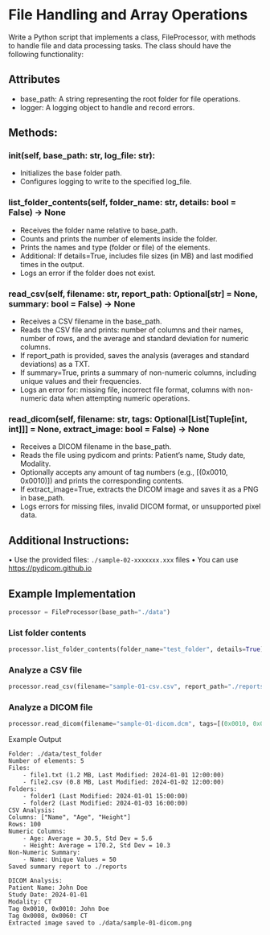 # File Handling and Array Operations

Write a Python script that implements a class, FileProcessor, with methods to handle file and data processing tasks. The class should have the following functionality:

## Attributes
- base_path: A string representing the root folder for file operations.
- logger: A logging object to handle and record errors.

## Methods:

### __init__(self, base_path: str, log_file: str):
- Initializes the base folder path.
- Configures logging to write to the specified log_file.

### list_folder_contents(self, folder_name: str, details: bool = False) -> None
- Receives the folder name relative to base_path.
- Counts and prints the number of elements inside the folder.
- Prints the names and type (folder or file) of the elements.
- Additional: If details=True, includes file sizes (in MB) and last modified times in the
output.
- Logs an error if the folder does not exist.

### read_csv(self, filename: str, report_path: Optional[str] = None, summary: bool = False) -> None

- Receives a CSV filename in the base_path.
- Reads the CSV file and prints: number of columns and their names, number of rows,
and the average and standard deviation for numeric columns.
- If report_path is provided, saves the analysis (averages and standard deviations) as
a TXT.
- If summary=True, prints a summary of non-numeric columns, including unique
values and their frequencies.
- Logs an error for: missing file, incorrect file format, columns with non-numeric data
when attempting numeric operations.

### read_dicom(self, filename: str, tags: Optional[List[Tuple[int, int]]] = None, extract_image: bool = False) -> None
- Receives a DICOM filename in the base_path.
- Reads the file using pydicom and prints: Patient’s name, Study date, Modality.
- Optionally accepts any amount of tag numbers (e.g., [(0x0010, 0x0010)]) and prints
the corresponding contents.
- If extract_image=True, extracts the DICOM image and saves it as a PNG in
base_path.
- Logs errors for missing files, invalid DICOM format, or unsupported pixel data.

## Additional Instructions:
• Use the provided files: `./sample-02-xxxxxxx.xxx` files
• You can use https://pydicom.github.io

## Example Implementation
```py
processor = FileProcessor(base_path="./data")
```

### List folder contents
```py
processor.list_folder_contents(folder_name="test_folder", details=True)
```

### Analyze a CSV file
```py
processor.read_csv(filename="sample-01-csv.csv", report_path="./reports", summary=True)
```

### Analyze a DICOM file
```py
processor.read_dicom(filename="sample-01-dicom.dcm", tags=[(0x0010, 0x0010), (0x0008, 0x0060)], extract_image=True)
```
Example Output

```
Folder: ./data/test_folder
Number of elements: 5
Files:
    - file1.txt (1.2 MB, Last Modified: 2024-01-01 12:00:00)
    - file2.csv (0.8 MB, Last Modified: 2024-01-02 12:00:00)
Folders:
    - folder1 (Last Modified: 2024-01-01 15:00:00)
    - folder2 (Last Modified: 2024-01-03 16:00:00)
CSV Analysis:
Columns: ["Name", "Age", "Height"]
Rows: 100
Numeric Columns:
    - Age: Average = 30.5, Std Dev = 5.6
    - Height: Average = 170.2, Std Dev = 10.3
Non-Numeric Summary:
    - Name: Unique Values = 50
Saved summary report to ./reports

DICOM Analysis:
Patient Name: John Doe
Study Date: 2024-01-01
Modality: CT
Tag 0x0010, 0x0010: John Doe
Tag 0x0008, 0x0060: CT
Extracted image saved to ./data/sample-01-dicom.png
```